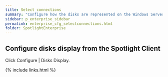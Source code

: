 ```yaml
---
title: Select connections
summary: "Configure how the disks are represented on the Windows Server | Overview Page | Disks Panel."
sidebar: p_enterprise_sidebar
permalink: enterprise_cfg_selectconnections.html
folder: SpotlightEnterprise
---
```




## Configure disks display from the Spotlight Client

Click Configure \| Disks Display.


{% include links.html %}
